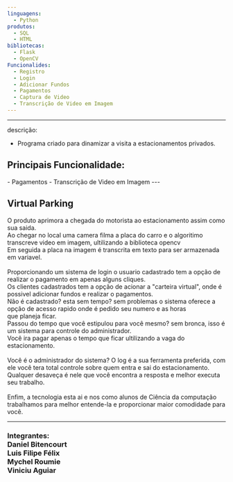```yaml
---
linguagens:
  - Python
produtos:
  - SQL
  - HTML
bibliotecas:
  - Flask
  - OpenCV
Funcionalides:
  - Registro
  - Login
  - Adicionar Fundos
  - Pagamentos
  - Captura de Video
  - Transcrição de Video em Imagem
---
```

---
descrição:
  - Programa criado para dinamizar a visita a estacionamentos privados.
<h2>Principais Funcionalidade:</h2>
  - Pagamentos
  - Transcrição de Video em Imagem
---
<h2>Virtual Parking</h2>
O produto aprimora a chegada do motorista ao estacionamento assim como sua saida.<br>
Ao chegar no local uma camera filma a placa do carro e o algoritimo transcreve video em imagem, ultilizando a biblioteca opencv<br>
Em seguida a placa na imagem é transcrita em texto para ser armazenada em variavel.<br>
<br>
Proporcionando um sistema de login o usuario cadastrado tem a opção de realizar o pagamento em apenas alguns cliques.<br>
Os clientes cadastrados tem a opção de acionar a "carteira virtual", onde é possivel adicionar fundos e realizar o pagamentos.<br>
Não é cadastrado? esta sem tempo? sem problemas o sistema oferece a opção de acesso rapido onde é pedido seu numero e as horas<br>
que planeja ficar.<br>
Passou do tempo que você estipulou para você mesmo? sem bronca, isso é um sistema para controle do administrador.<br>
Você ira pagar apenas o tempo que ficar ultilizando a vaga do estacionamento.<br><br>
Você é o administrador do sistema? O log é a sua ferramenta preferida, com ele você tera total controle sobre quem entra e sai do estacionamento.<br>
Qualquer desaveça é nele que você encontra a resposta e melhor executa seu trabalho.<br>
<br>
Enfim, a tecnologia esta ai e nos como alunos de Ciência da computação trabalhamos para melhor entende-la e proporcionar maior comodidade para você.
<hr>
<h3>Integrantes:<br>
  Daniel Bitencourt<br>
  Luis Filipe Félix<br>
  Mychel Roumie<br>
  Viniciu Aguiar<br>
  </h3>

